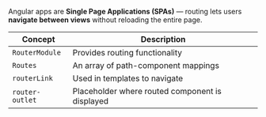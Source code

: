 Angular apps are **Single Page Applications (SPAs)** — routing lets users **navigate between views** without reloading the entire page.

| Concept         | Description                                     |
| --------------- | ----------------------------------------------- |
| `RouterModule`  | Provides routing functionality                  |
| `Routes`        | An array of path-component mappings             |
| `routerLink`    | Used in templates to navigate                   |
| `router-outlet` | Placeholder where routed component is displayed |